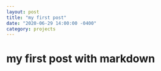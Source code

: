```yaml
---
layout: post
title: "my first post"
date: "2020-06-29 14:00:00 -0400"
category: projects
---
```


# my first post with markdown
